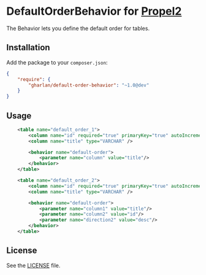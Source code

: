 DefaultOrderBehavior for [Propel2](https://github.com/propelorm/Propel2)
==================================

The Behavior lets you define the default order for tables.

Installation
------------

Add the package to your `composer.json`:

```json
{
    "require": {
        "gharlan/default-order-behavior": "~1.0@dev"
    }
}
```

Usage
-----

```xml
    <table name="default_order_1">
        <column name="id" required="true" primaryKey="true" autoIncrement="true" type="INTEGER" />
        <column name="title" type="VARCHAR" />

        <behavior name="default-order">
            <parameter name="column" value="title"/>
        </behavior>
    </table>

    <table name="default_order_2">
        <column name="id" required="true" primaryKey="true" autoIncrement="true" type="INTEGER" />
        <column name="title" type="VARCHAR" />

        <behavior name="default-order">
            <parameter name="column1" value="title"/>
            <parameter name="column2" value="id"/>
            <parameter name="direction2" value="desc"/>
        </behavior>
    </table>
```

License
-------

See the [LICENSE](LICENSE) file.
